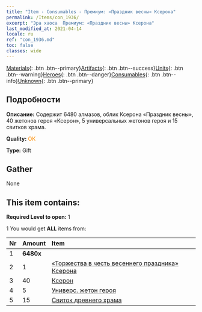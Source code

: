 ```yaml
---
title: "Item - Consumables - Премиум: «Праздник весны» Ксерона"
permalink: /Items/con_1936/
excerpt: "Эра хаоса  Премиум: «Праздник весны» Ксерона"
last_modified_at: 2021-04-14
locale: ru
ref: "con_1936.md"
toc: false
classes: wide
---
```

 [Materials](/ru/Items/){: .btn .btn--primary}[Artifacts](/ru/Items/Artifacts/){: .btn .btn--success}[Units](/ru/Items/Units/){: .btn .btn--warning}[Heroes](/ru/Items/Heroes/){: .btn .btn--danger}[Consumables](/ru/Items/Consumables/){: .btn .btn--info}[Unknown](/ru/Items/Unknown/){: .btn .btn--primary}

## Подробности
 **Описание:** Содержит 6480 алмазов, облик Ксерона «Праздник весны», 40 жетонов героя «Ксерон», 5 универсальных жетонов героя и 15 свитков храма.

 **Quality:** <span style="color: #FF8C00">OK</span>

 **Type:** Gift

## Gather

  None

## This item contains:

 **Required Level to open:** 1

 1 You would get **ALL** items  from:

  | Nr | Amount |     Item    |
  |:---|:-------|:------------|
  | 1 |  **6480x** | <i class="fas fa-gem"/> |  | 
  | 2 | 1 | [«Торжества в честь весеннего праздника» Ксерона](/ru/Items/con_1063/) | 
  | 3 | 40 | [Ксерон](/ru/Items/her_383/) | 
  | 4 | 5 | [Универс. жетон героя](/ru/Items/her_358/) | 
  | 5 | 15 | [Свиток древнего храма](/ru/Items/con_697/) | 
